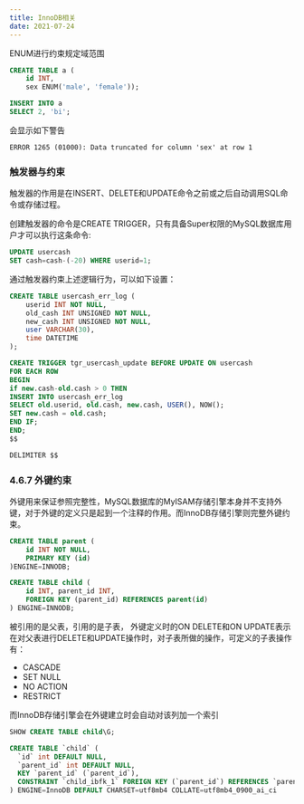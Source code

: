 ```yaml
---
title: InnoDB相关
date: 2021-07-24 
--- 
```


ENUM进行约束规定域范围  

```sql
CREATE TABLE a (
    id INT,
    sex ENUM('male', 'female'));
```  

```sql
INSERT INTO a
SELECT 2, 'bi';
``` 
会显示如下警告  

```shell script
ERROR 1265 (01000): Data truncated for column 'sex' at row 1
``` 

### 触发器与约束  


触发器的作用是在INSERT、DELETE和UPDATE命令之前或之后自动调用SQL命令或存储过程。  

创建触发器的命令是CREATE TRIGGER，只有具备Super权限的MySQL数据库用户才可以执行这条命令:  

```sql
UPDATE usercash
SET cash=cash-(-20) WHERE userid=1;
```  

通过触发器约束上述逻辑行为，可以如下设置：  

```sql
CREATE TABLE usercash_err_log (
    userid INT NOT NULL,
    old_cash INT UNSIGNED NOT NULL,
    new_cash INT UNSIGNED NOT NULL,
    user VARCHAR(30),
    time DATETIME
);
```

```sql
CREATE TRIGGER tgr_usercash_update BEFORE UPDATE ON usercash
FOR EACH ROW
BEGIN
if new.cash-old.cash > 0 THEN
INSERT INTO usercash_err_log
SELECT old.userid, old.cash, new.cash, USER(), NOW();
SET new.cash = old.cash;
END IF;
END;
$$
``` 

```sql
DELIMITER $$
```  


### 4.6.7 外键约束

外键用来保证参照完整性，MySQL数据库的MyISAM存储引擎本身并不支持外键，对于外键的定义只是起到一个注释的作用。而InnoDB存储引擎则完整外键约束。  



```sql
CREATE TABLE parent (
    id INT NOT NULL,
    PRIMARY KEY (id)
)ENGINE=INNODB;

CREATE TABLE child (
    id INT, parent_id INT,
    FOREIGN KEY (parent_id) REFERENCES parent(id)
) ENGINE=INNODB;
``` 

被引用的是父表，引用的是子表， 外键定义时的ON DELETE和ON UPDATE表示在对父表进行DELETE和UPDATE操作时，对子表所做的操作，可定义的子表操作有：  


+ CASCADE
+ SET NULL
+ NO ACTION
+ RESTRICT

而InnoDB存储引擎会在外键建立时会自动对该列加一个索引


```sql
SHOW CREATE TABLE child\G;
```


```sql
CREATE TABLE `child` (
  `id` int DEFAULT NULL,
  `parent_id` int DEFAULT NULL,
  KEY `parent_id` (`parent_id`),
  CONSTRAINT `child_ibfk_1` FOREIGN KEY (`parent_id`) REFERENCES `parent` (`id`)
) ENGINE=InnoDB DEFAULT CHARSET=utf8mb4 COLLATE=utf8mb4_0900_ai_ci
```  








